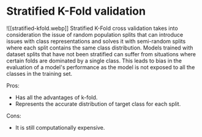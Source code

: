 # Stratified K-Fold validation
![[stratified-kfold.webp]]
Stratified K-Fold cross validation takes into consideration the issue of random population splits that can introduce issues with class representations and solves it with semi-random splits where each split contains the same class distribution. Models trained with dataset splits that have not been stratified can suffer from situations where certain folds are dominated by a single class. This leads to bias in the evaluation of a model's performance  as the model is not exposed to all the classes in the training set. 

Pros:
- Has all the advantages of k-fold.
- Represents the accurate distribution of target class for each split. 

Cons:
- It is still computationally expensive.
